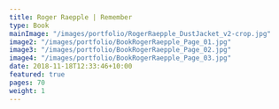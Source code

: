 ```yaml
---
title: Roger Raepple | Remember
type: Book
mainImage: "/images/portfolio/RogerRaepple_DustJacket_v2-crop.jpg"
image2: "/images/portfolio/BookRogerRaepple_Page_01.jpg"
image3: "/images/portfolio/BookRogerRaepple_Page_02.jpg"
image4: "/images/portfolio/BookRogerRaepple_Page_03.jpg"
date: 2018-11-18T12:33:46+10:00
featured: true
pages: 70
weight: 1
---
```

